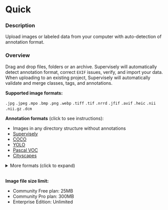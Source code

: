 # Quick

### Description

Upload images or labeled data from your computer with auto-detection of annotation format.

### Overview

Drag and drop files, folders or an archive. Supervisely will automatically detect annotation format, correct `EXIF` issues, verify, and import your data.
When uploading to an existing project, Supervisely will automatically validate and merge classes, tags, and annotations.

**Supported image formats:**

`.jpg` `.jpeg` `.mpo` `.bmp` `.png` `.webp` `.tiff` `.tif` `.nrrd` `.jfif` `.avif` `.heic` `.nii` `.nii.gz` `.dcm`

**Annotation formats** (click to see instructions):

- Images in any directory structure without annotations
- [Supervisely](https://raw.githubusercontent.com/supervisely-ecosystem/import-wizard-docs/master/converter_docs/images/supervisely.md)
- [COCO](https://raw.githubusercontent.com/supervisely-ecosystem/import-wizard-docs/master/converter_docs/images/coco.md)
- [YOLO](https://raw.githubusercontent.com/supervisely-ecosystem/import-wizard-docs/master/converter_docs/images/yolo.md)
- [Pascal VOC](https://raw.githubusercontent.com/supervisely-ecosystem/import-wizard-docs/master/converter_docs/images/pascal.md)
- [Cityscapes](https://raw.githubusercontent.com/supervisely-ecosystem/import-wizard-docs/master/converter_docs/images/cityscapes.md)

<details>
  <summary>More formats (click to expand)</summary>

- [Images with masks](https://raw.githubusercontent.com/supervisely-ecosystem/import-wizard-docs/master/converter_docs/images/masks.md)
- [Multi-view images](https://raw.githubusercontent.com/supervisely-ecosystem/import-wizard-docs/master/converter_docs/images/multiview.md)
- [Multispectral images](https://raw.githubusercontent.com/supervisely-ecosystem/import-wizard-docs/master/converter_docs/images/multispectral.md)
- [Medical 2D (single)](https://raw.githubusercontent.com/supervisely-ecosystem/import-wizard-docs/master/converter_docs/images/medical_2d.md)
- [Links from CSV or TXT](https://raw.githubusercontent.com/supervisely-ecosystem/import-wizard-docs/master/converter_docs/images/csv.md)
- [PDFs pages as images](https://raw.githubusercontent.com/supervisely-ecosystem/import-wizard-docs/master/converter_docs/images/pdf.md)

</details>

<br>

**Image file size limit:**

- Community Free plan: 25MB
- Community Pro plan: 300MB
- Enterprise Edition: Unlimited
